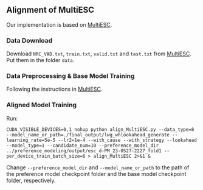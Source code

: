 ## Alignment of MultiESC

Our implementation is based on [MultiESC](https://github.com/lwgkzl/MultiESC/tree/main/MultiESC/data).

### Data Download

Download ``NRC_VAD.txt``, ``train.txt``, ``valid.txt`` and ``test.txt``
from [MultiESC](https://github.com/lwgkzl/MultiESC/tree/main/MultiESC/data).
Put them in the folder `data`.

### Data Preprocessing \& Base Model Training

Following the instructions in [MultiESC](https://github.com/lwgkzl/MultiESC/tree/main).

### Aligned Model Training

Run:

```console
CUDA_VISIBLE_DEVICES=0,1 nohup python align_MultiESC.py --data_type=8 --model_name_or_path=./final_output/lwg_whlookahead_generate --learning_rate=5e-5 --lr2=1e-4 --with_cause --with_strategy --lookahead --model_type=1 --candidate_num=10 --preference_model_dir ../preference_modeling/output/esc_d-PM_23-0527-2227_fold1 --per_device_train_batch_size=6 > align_MultiESC 2>&1 &
```

Change ``--preference_model_dir`` and ``--model_name_or_path`` to the path of the preference model checkpoint folder and
the base model checkpoint folder, respectively.
